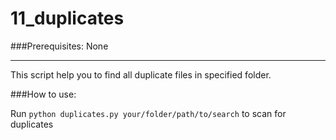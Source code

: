 # 11_duplicates

###Prerequisites: None

---

This script help you to find all duplicate files in specified folder.

###How to use:

Run `python duplicates.py your/folder/path/to/search` to scan for duplicates